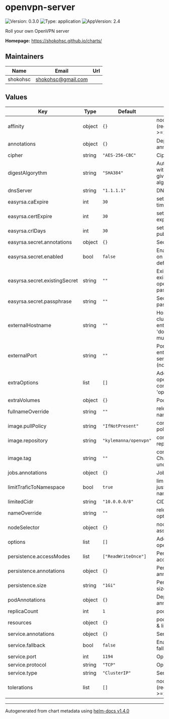 # openvpn-server

![Version: 0.3.0](https://img.shields.io/badge/Version-0.3.0-informational?style=flat-square) ![Type: application](https://img.shields.io/badge/Type-application-informational?style=flat-square) ![AppVersion: 2.4](https://img.shields.io/badge/AppVersion-2.4-informational?style=flat-square)

Roll your own OpenVPN server

**Homepage:** <https://shokohsc.github.io/charts/>

## Maintainers

| Name | Email | Url |
| ---- | ------ | --- |
| shokohsc | shokohsc@gmail.com |  |

## Values

| Key | Type | Default | Description |
|-----|------|---------|-------------|
| affinity | object | `{}` | node/pod affinities (requires Kubernetes >=1.6) |
| annotations | object | `{}` | Deployment annotations |
| cipher | string | `"AES-256-CBC"` | Cipher used |
| digestAlgorythm | string | `"SHA384"` | Authenticate  packets with HMAC using the given message digest algorithm (auth). |
| dnsServer | string | `"1.1.1.1"` | DNS Server IP |
| easyrsa.caExpire | int | `30` | set the CA expiration time in days |
| easyrsa.certExpire | int | `30` | set the issued cert expiration time in days |
| easyrsa.crlDays | int | `30` | set the CRL 'next publish' time in days |
| easyrsa.secret.annotations | object | `{}` | Secret annotations |
| easyrsa.secret.enabled | bool | `false` | Enabling passphrase on CA (recommended, defaults to false) |
| easyrsa.secret.existingSecret | string | `""` | Existing Secret with existing key: openvpn-server-passphrase |
| easyrsa.secret.passphrase | string | `""` | Secret passphrase i.e pass:1234 |
| externalHostname | string | `""` | Hostname OR Ip of cluster openvpn entrypoint, default to 'domain.tld' so you must define it |
| externalPort | string | `""` | Port cluster openvpn entrypoint, defaults to service.port (nodePort) |
| extraOptions | list | `[]` | Additional options for openvpn configuration: -e 'option' |
| extraVolumes | object | `{}` | Pod extra volumes |
| fullnameOverride | string | `""` | release full release name override option |
| image.pullPolicy | string | `"IfNotPresent"` | container image pull policy |
| image.repository | string | `"kylemanna/openvpn"` | container image repository |
| image.tag | string | `""` | container image tag or Chart appVersion if undefined |
| jobs.annotations | object | `{}` | Job annotations |
| limitTraficToNamespace | bool | `true` | limit network traffic just to OpenVPN namespace |
| limitedCidr | string | `"10.0.0.0/8"` | CIDR to be blocked out |
| nameOverride | string | `""` | release name override option |
| nodeSelector | object | `{}` | node labels for pod assignment |
| options | list | `[]` | Additional options for openvpn configuration |
| persistence.accessModes | list | `["ReadWriteOnce"]` | PersistentVolumeClaim access modes |
| persistence.annotations | object | `{}` | PersistentVolumeClaim annotations |
| persistence.size | string | `"1Gi"` | PersistentVolumeClaim size request |
| podAnnotations | object | `{}` | Deployment pod annotations |
| replicaCount | int | `1` | pods replica count |
| resources | object | `{}` | pod resource requests & limits |
| service.annotations | object | `{}` | Service annotations |
| service.fallback | bool | `false` | Enables protocol fallback |
| service.port | int | `1194` | OpenVPN port |
| service.protocol | string | `"TCP"` | OpenVPN protocol |
| service.type | string | `"ClusterIP"` | Service type |
| tolerations | list | `[]` | node taints to tolerate (requires Kubernetes >=1.6) |

----------------------------------------------
Autogenerated from chart metadata using [helm-docs v1.4.0](https://github.com/norwoodj/helm-docs/releases/v1.4.0)
